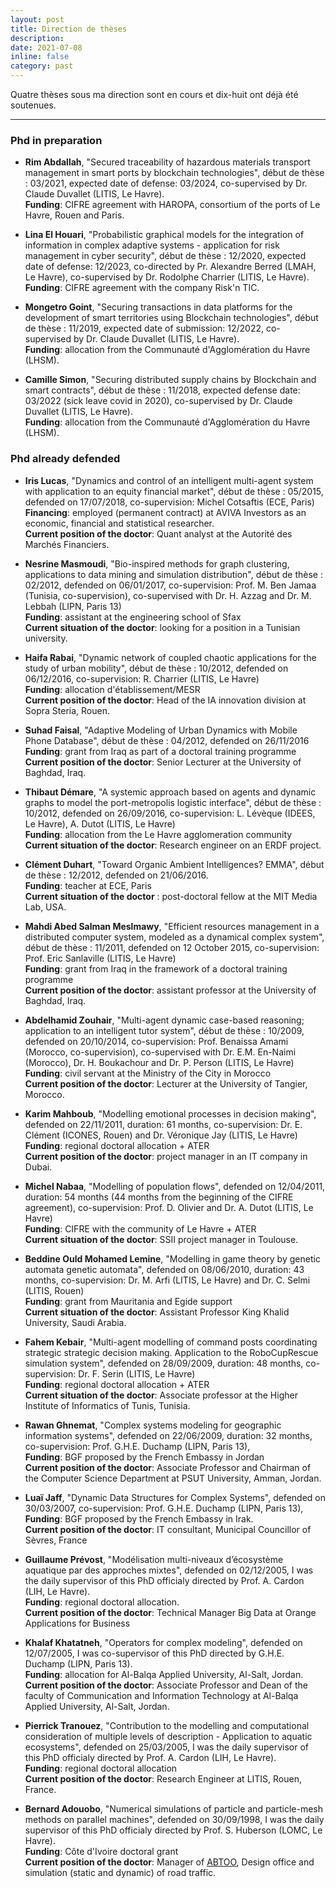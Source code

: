 ```yaml
---
layout: post
title: Direction de thèses
description: 
date: 2021-07-08
inline: false
category: past
---
```


Quatre thèses sous ma direction sont en cours et dix-huit ont déjà été soutenues.

***

### Phd in preparation

* **Rim Abdallah**, "Secured traceability of hazardous materials transport management in smart ports by blockchain technologies", début de thèse : 03/2021, expected date of defense: 03/2024, co-supervised by Dr. Claude Duvallet (LITIS, Le Havre).  
**Funding**: CIFRE agreement with HAROPA, consortium of the ports of Le Havre, Rouen and Paris.

* **Lina El Houari**, "Probabilistic graphical models for the integration of information in complex adaptive systems - application for risk management in cyber security", début de thèse : 12/2020, expected date of defense: 12/2023, co-directed by Pr. Alexandre Berred (LMAH, Le Havre), co-supervised by Dr. Rodolphe Charrier (LITIS, Le Havre).  
**Funding**: CIFRE agreement with the company Risk'n TIC.

* **Mongetro Goint**, "Securing transactions in data platforms for the development of smart territories using Blockchain technologies", début de thèse : 11/2019, expected date of submission: 12/2022, co-supervised by Dr. Claude Duvallet (LITIS, Le Havre).  
**Funding**: allocation from the Communauté d'Agglomération du Havre (LHSM).

* **Camille Simon**, "Securing distributed supply chains by Blockchain and smart contracts", début de thèse : 11/2018, expected defense date: 03/2022 (sick leave covid in 2020), co-supervised by Dr. Claude Duvallet (LITIS, Le Havre).  
**Funding**: allocation from the Communauté d'Agglomération du Havre (LHSM).

### Phd already defended

* **Iris Lucas**, "Dynamics and control of an intelligent multi-agent system with application to an equity financial market", début de thèse : 05/2015, defended on 17/07/2018, co-supervision: Michel Cotsaftis (ECE, Paris)  
**Financing**: employed (permanent contract) at AVIVA Investors as an economic, financial and statistical researcher.  
**Current position of the doctor**: Quant analyst at the Autorité des Marchés Financiers.

* **Nesrine Masmoudi**, "Bio-inspired methods for graph clustering, applications to data mining and simulation distribution", début de thèse : 02/2012, defended on 06/01/2017, co-supervision: Prof. M. Ben Jamaa (Tunisia, co-supervision), co-supervised with Dr. H. Azzag and Dr. M. Lebbah (LIPN, Paris 13)  
**Funding**: assistant at the engineering school of Sfax  
**Current situation of the doctor**: looking for a position in a Tunisian university.

* **Haifa Rabai**, "Dynamic network of coupled chaotic applications for the study of urban mobility", début de thèse : 10/2012, defended on 06/12/2016, co-supervision: R. Charrier (LITIS, Le Havre)  
**Funding**: allocation d'établissement/MESR  
**Current position of the doctor**: Head of the IA innovation division at Sopra Steria, Rouen.

* **Suhad Faisal**, "Adaptive Modeling of Urban Dynamics with Mobile Phone Database", début de thèse : 04/2012, defended on 26/11/2016  
**Funding**: grant from Iraq as part of a doctoral training programme  
**Current position of the doctor**: Senior Lecturer at the University of Baghdad, Iraq.

* **Thibaut Démare**, "A systemic approach based on agents and dynamic graphs to model the port-metropolis logistic interface", début de thèse : 10/2012, defended on 26/09/2016, co-supervision: L. Lévèque (IDEES, Le Havre), A. Dutot (LITIS, Le Havre)  
**Funding**: allocation from the Le Havre agglomeration community  
**Current situation of the doctor**: Research engineer on an ERDF project.

* **Clément Duhart**, "Toward Organic Ambient Intelligences? EMMA", début de thèse : 12/2012, defended on 21/06/2016.  
**Funding**: teacher at ECE, Paris  
**Current situation of the doctor** : post-doctoral fellow at the MIT Media Lab, USA.

* **Mahdi Abed Salman Meslmawy**, "Efficient resources management in a distributed computer system, modeled as a dynamical complex system", début de thèse : 11/2011, defended on 12 October 2015, co-supervision: Prof. Eric Sanlaville (LITIS, Le Havre)  
**Funding**: grant from Iraq in the framework of a doctoral training programme  
**Current position of the doctor**: assistant professor at the University of Baghdad, Iraq.

* **Abdelhamid Zouhair**, "Multi-agent dynamic case-based reasoning; application to an intelligent tutor system", début de thèse : 10/2009, defended on 20/10/2014, co-supervision: Prof. Benaissa Amami (Morocco, co-supervision), co-supervised with Dr. E.M. En-Naimi (Morocco), Dr. H. Boukachour and Dr. P. Person (LITIS, Le Havre)  
**Funding**: civil servant at the Ministry of the City in Morocco  
**Current position of the doctor**: Lecturer at the University of Tangier, Morocco.

* **Karim Mahboub**, "Modelling emotional processes in decision making", defended on 22/11/2011, duration: 61 months, co-supervision: Dr. E. Clément (ICONES, Rouen) and Dr. Véronique Jay (LITIS, Le Havre)  
**Funding**: regional doctoral allocation + ATER  
**Current position of the doctor**: project manager in an IT company in Dubai.

* **Michel Nabaa**, "Modelling of population flows", defended on 12/04/2011, duration: 54 months (44 months from the beginning of the CIFRE agreement), co-supervision: Prof. D. Olivier and Dr. A. Dutot (LITIS, Le Havre)  
**Funding**: CIFRE with the community of Le Havre + ATER  
**Current situation of the doctor**: SSII project manager in Toulouse.

* **Beddine Ould Mohamed Lemine**, "Modelling in game theory by genetic automata genetic automata", defended on 08/06/2010, duration: 43 months, co-supervision: Dr. M. Arfi (LITIS, Le Havre) and Dr. C. Selmi (LITIS, Rouen)  
**Funding**: grant from Mauritania and Egide support  
**Current situation of the doctor**: Assistant Professor King Khalid University, Saudi Arabia.

* **Fahem Kebair**, "Multi-agent modelling of command posts coordinating strategic strategic decision making. Application to the RoboCupRescue simulation system", defended on 28/09/2009, duration: 48 months, co-supervision: Dr. F. Serin (LITIS, Le Havre)  
**Funding**: regional doctoral allocation + ATER  
**Current situation of the doctor**: Associate professor at the Higher Institute of Informatics of Tunis, Tunisia.

* **Rawan Ghnemat**, "Complex systems modeling for geographic information systems", defended on 22/06/2009, duration: 32 months, co-supervision: Prof. G.H.E. Duchamp (LIPN, Paris 13),  
**Funding**: BGF proposed by the French Embassy in Jordan  
**Current position of the doctor**: Associate Professor and Chairman of the Computer Science Department at PSUT University, Amman, Jordan.

* **Luaï Jaff**, "Dynamic Data Structures for Complex Systems", defended on 30/03/2007, co-supervision: Prof. G.H.E. Duchamp (LIPN, Paris 13),  
**Funding**: BGF proposed by the French Embassy in Irak.  
**Current position of the doctor**: IT consultant, Municipal Councillor of Sèvres, France

* **Guillaume Prévost**, "Modélisation multi-niveaux d’écosystème aquatique par des approches mixtes", defended on 02/12/2005, I was the daily supervisor of this PhD officialy directed by Prof. A. Cardon (LIH, Le Havre).  
**Funding**: regional doctoral allocation.  
**Current position of the doctor**: Technical Manager Big Data at Orange Applications for Business

* **Khalaf Khatatneh**, "Operators for complex modeling", defended on 12/07/2005, I was co-supervisor of this PhD directed by G.H.E. Duchamp (LIPN, Paris 13).  
**Funding**: allocation for Al-Balqa Applied University, Al-Salt, Jordan.  
**Current position of the doctor**: Associate Professor and Dean of the faculty of Communication and Information Technology at Al-Balqa Applied University, Al-Salt, Jordan.

* **Pierrick Tranouez**, "Contribution to the modelling and computational consideration of multiple levels of description - Application to aquatic ecosystems", defended on 25/03/2005, I was the daily supervisor of this PhD officialy directed by Prof. A. Cardon (LIH, Le Havre).  
**Funding**: regional doctoral allocation  
**Current position of the doctor**: Research Engineer at LITIS, Rouen, France.

* **Bernard Adouobo**, "Numerical simulations of particle and particle-mesh methods on parallel machines", defended on 30/09/1998, I was the daily supervisor of this PhD officialy directed by Prof. S. Huberson (LOMC, Le Havre).  
**Funding**: Côte d'Ivoire doctoral grant  
**Current position of the doctor**: Manager of [ABTOO](http://www.abtoo.com), Design office and simulation (static and dynamic) of road traffic.







